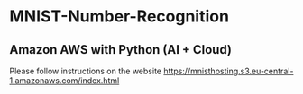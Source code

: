 # MNIST-Number-Recognition
## Amazon AWS with Python (AI + Cloud)
Please follow instructions on the website https://mnisthosting.s3.eu-central-1.amazonaws.com/index.html
